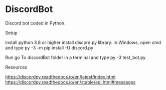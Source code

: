 # DiscordBot
Discord bot coded in Python.

Setup

install python 3.8 or higher
install discord.py library:
    in Windows, open cmd and type py -3 -m pip install -U discord.py



Run
go To discordBot folder in a terminal and type py -3 test_bot.py


Resources

https://discordpy.readthedocs.io/en/latest/index.html
https://discordpy.readthedocs.io/en/stable/api.html#messages